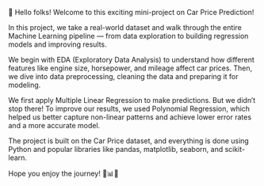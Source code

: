 👋 Hello folks! Welcome to this exciting mini-project on Car Price Prediction!

In this project, we take a real-world dataset and walk through the entire Machine Learning pipeline — from data exploration to building regression models and improving results.

We begin with EDA (Exploratory Data Analysis) to understand how different features like engine size, horsepower, and mileage affect car prices. Then, we dive into data preprocessing, cleaning the data and preparing it for modeling.

We first apply Multiple Linear Regression to make predictions. But we didn’t stop there! To improve our results, we used Polynomial Regression, which helped us better capture non-linear patterns and achieve lower error rates and a more accurate model.

The project is built on the Car Price dataset, and everything is done using Python and popular libraries like pandas, matplotlib, seaborn, and scikit-learn.

Hope you enjoy the journey! 🚗📊✨
